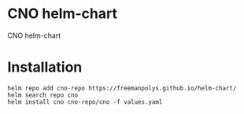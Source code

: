 # CNO helm-chart
CNO helm-chart

# Installation
```
helm repo add cno-repo https://freemanpolys.github.io/helm-chart/
helm search repo cno
helm install cno cno-repo/cno -f values.yaml
```
